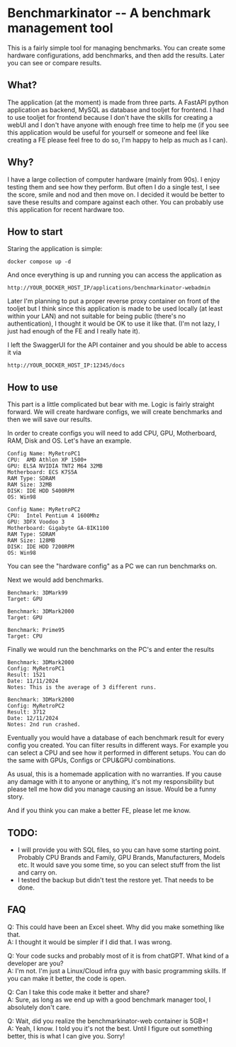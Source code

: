 # Benchmarkinator -- A benchmark management tool

This is a fairly simple tool for managing benchmarks. You can create some hardware configurations, add benchmarks, and then add the results. Later you can see or compare results. 


## What?

The application (at the moment) is made from three parts. A FastAPI python application as backend, MySQL as database and tooljet for frontend. I had to use tooljet for frontend because I don't have the skills for creating a webUI and I don't have anyone with enough free time to help me (if you see this application would be useful for yourself or someone and feel like creating a FE please feel free to do so, I'm happy to help as much as I can). 

## Why?

I have a large collection of computer hardware (mainly from 90s). I enjoy testing them and see how they perform. But often I do a single test, I see the score, smile and nod and then move on. I decided it would be better to save these results and compare against each other. You can probably use this application for recent hardware too. 

## How to start

Staring the application is simple:

    docker compose up -d

And once everything is up and running you can access the application as

    http://YOUR_DOCKER_HOST_IP/applications/benchmarkinator-webadmin

Later I'm planning to put a proper reverse proxy container on front of the tooljet but I think since this application is made to be used locally (at least within your LAN) and not suitable for being public (there's no authentication), I thought it would be OK to use it like that. (I'm not lazy, I just had enough of the FE and I really hate it). 

I left the SwaggerUI for the API container and you should be able to access it via

    http://YOUR_DOCKER_HOST_IP:12345/docs


## How to use

This part is a little complicated but bear with me. Logic is fairly straight forward. We will create hardware configs, we will create benchmarks and then we will save our results. 

In order to create configs you will need to add CPU, GPU, Motherboard, RAM, Disk and OS. Let's have an example. 

    Config Name: MyRetroPC1
    CPU:  AMD Athlon XP 1500+ 
    GPU: ELSA NVIDIA TNT2 M64 32MB
    Motherboard: ECS K7S5A
    RAM Type: SDRAM
    RAM Size: 32MB
    DISK: IDE HDD 5400RPM
    OS: Win98

    Config Name: MyRetroPC2
    CPU:  Intel Pentium 4 1600Mhz 
    GPU: 3DFX Voodoo 3
    Motherboard: Gigabyte GA-8IK1100
    RAM Type: SDRAM
    RAM Size: 128MB
    DISK: IDE HDD 7200RPM
    OS: Win98

You can see the "hardware config" as a PC we can run benchmarks on. 

Next we would add benchmarks. 

    Benchmark: 3DMark99
    Target: GPU
    
    Benchmark: 3DMark2000
    Target: GPU
    
    Benchmark: Prime95
    Target: CPU

Finally we would run the benchmarks on the PC's and enter the results

    Benchmark: 3DMark2000
    Config: MyRetroPC1
    Result: 1521
    Date: 11/11/2024
    Notes: This is the average of 3 different runs.
    
    Benchmark: 3DMark2000
    Config: MyRetroPC2
    Result: 3712
    Date: 12/11/2024
    Notes: 2nd run crashed. 

Eventually you would have a database of each benchmark result for every config you created. You can filter results in different ways. For example you can select a CPU and see how it performed in different setups. You can do the same with GPUs, Configs or CPU&GPU combinations. 

As usual, this is a homemade application with no warranties. If you cause any damage with it to anyone or anything, it's not my responsibility but please tell me how did you manage causing an issue. Would be a funny story.

And if you think you can make a better FE, please let me know. 

## TODO:

- I will provide you with SQL files, so you can have some starting point. Probably CPU Brands and Family, GPU Brands, Manufacturers, Models etc. It would save you some time, so you can select stuff from the list and carry on.  
- I tested the backup but didn't test the restore yet. That needs to be done. 


## FAQ

Q: This could have been an Excel sheet. Why did you make something like that. \
A: I thought it would be simpler if I did that. I was wrong. 

Q: Your code sucks and probably most of it is from chatGPT. What kind of a developer are you?\
A: I'm not. I'm just a Linux/Cloud infra guy with basic programming skills. If you can make it better, the code is open.

Q: Can I take this code make it better and share?\
A: Sure, as long as we end up with a good benchmark manager tool, I absolutely don't care.

Q: Wait, did you realize the benchmarkinator-web container is 5GB+! \
A: Yeah, I know. I told you it's not the best. Until I figure out something better, this is what I can give you. Sorry!

